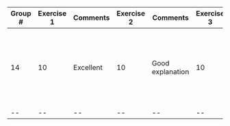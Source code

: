 Group # | Exercise 1 | Comments | Exercise 2 | Comments | Exercise 3 | Comments | Exercise 4 | Comments | Exercise 5 | Comments | Exercise 6 | Comments | Exercise 7 | Comments | Total
-- | -- | -- | -- | -- | -- | -- | -- | -- | -- | -- | -- | -- | -- | -- | --
14 | 10 | Excellent | 10 | Good explanation | 10 | Excellent | 9 | Solution is ok, but too slow and no discussion about the speed issues are presented | 9 | Very good, not printing separations as NRC sudokus | 10 | Excellent | 5 | I cannot find the conclusion | 10.35
-- | -- | -- | -- | -- | -- | -- | -- | -- | -- | -- | -- | -- | -- | -- | --

